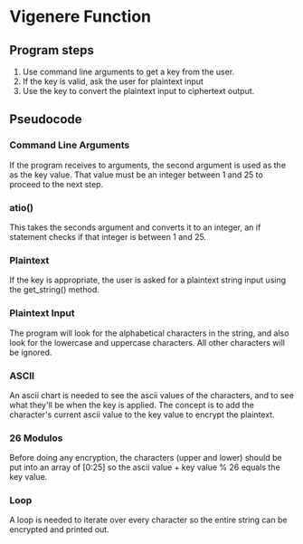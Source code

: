 # Vigenere Function

## Program steps

1. Use command line arguments to get a key from the user.
2. If the key is valid, ask the user for plaintext input
3. Use the key to convert the plaintext input to ciphertext output.


## Pseudocode

### Command Line Arguments
If the program receives to arguments, the second argument is used as the as the key value. That value must be an integer between 1 and 25 to proceed to the next step.

### atio()
This takes the seconds argument and converts it to an integer, an if statement checks if that integer is between 1 and 25.

### Plaintext
If the key is appropriate, the user is asked for a plaintext string input using the get_string() method.

### Plaintext Input
The program will look for the alphabetical characters in the string, and also look for the lowercase and uppercase characters. All other characters will be ignored.

### ASCII
An ascii chart is needed to see the ascii values of the characters, and to see what they'll be when the key is applied. The concept is to add the character's current ascii value to the key value to encrypt the plaintext.

### 26 Modulos
Before doing any encryption, the characters (upper and lower) should be put into an array of [0:25] so the ascii value + key value % 26 equals the key value.

### Loop
A loop is needed to iterate over every character so the entire string can be encrypted and printed out.